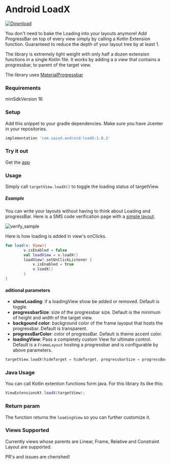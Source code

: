 # Android LoadX
[ ![Download](https://api.bintray.com/packages/saied89/loadx/LoadX/images/download.svg) ](https://bintray.com/saied89/loadx/LoadX/_latestVersion)

You don't need to bake the Loading into your layouts anymore!  Add ProgressBar on top of every view simply by calling a Kotlin Extension function. Guaranteed to reduce the depth of your layout tree by at least 1.

 The library is extremely light weight with only half a dozen extension functions in a single Kotlin file. It works by adding a  a view that contains a progressbar, to parent of the target view.

The library uses [MaterialProgressbar](https://github.com/DreaminginCodeZH/MaterialProgressBar)

### Requirements

minSdkVersion 16

### Setup
Add this snippet to your gradle dependencies. Make sure you have Jcenter in your repositories.
```groovy
implementation 'com.saied.android:loadX:1.0.3'
```

### Try it out
Get the [app](https://github.com/saied89/Android-LoadX/releases/download/1.0.2/app-release.apk)

### Usage

Simply call `targetView.loadX()` to toggle the loading status of targetView.

##### Example
You can write your layouts without having to think about Loading and progressBar. 
Here is a SMS code verification page with a [simple layout](https://github.com/saied89/Android-LoadX/blob/master/app/src/main/res/layout/layout_verify.xml). 

![verify_sample](https://github.com/saied89/Android-LoadX/blob/master/20180819_220650.gif)

Here is how loading is added in view's onClicks. 
```kotlin
fun load(v: View){
        v.isEnabled = false
        val loadView = v.loadX()
        loadView?.setOnClickListener {
            v.isEnabled = true
            v.loadX()
        }
}
```

#### aditional parameters
- **showLoading**: if a loadingView show be added or removed. Default is toggle.
- **progressbarSize**: size of the progressbar size. Default is the minimum of height and width of the target view.
- **backgound color**: background color of the frame layoput that hosts the progressbar. Default is transparent.
- **progressBarColor**: color of progressBar. Default is theme accent color.
- **loadingView**: Pass a completely custom View for ultimate control. Default is a `FrameLayout` hosting a progressbar and is configurable by above parameters.

```kotlin
targetView.loadX(hideTarget = hideTarget, progressbarSize = progressBarSize, progressbarColor = progressColor, backgroundColor = progressBgColor)
```
### Java Usage
You can call Kotlin extention functions form java. For this library its like this:
```Java
ViewExtensionsKt.loadX(targetView);
```
### Return param
The function returns the `loadingView` so you can further customize it.

### Views Supported
Currently views whose parents are Linear, Frame, Relative and Constraint Layout are supported.

PR's and issues are cherished!

